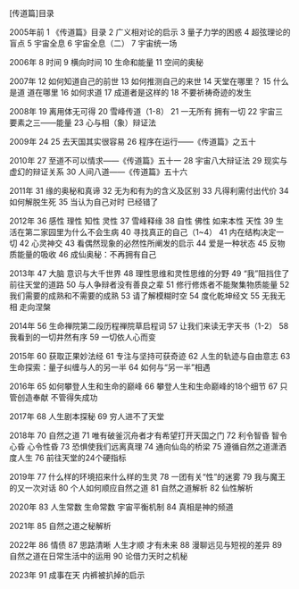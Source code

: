 [传道篇]目录

2005年前
1 《传道篇》目录
2 广义相对论的启示
3 量子力学的困惑
4 超弦理论的盲点
5 宇宙全息
6 宇宙全息（二）
7 宇宙统一场

2006年
8 时间
9 横向时间
10 生命和能量
11 空间的奥秘

2007年
12 如何知道自己的前世
13 如何推测自己的来世
14 天堂在哪里？
15 什么是道 道在哪里
16 如何求道
17 成道者是这样的
18 不要祈祷奇迹的发生

2008年
19 离用体无可得
20 雪峰传道（1-8）
21 一无所有 拥有一切
22 宇宙三要素之三——能量
23 心与相（象）辩证法

2009年
24 
25 去天国其实很容易
26 程序在运行——《传道篇》之五十

2010年
27 至道不可以情求——《传道篇》五十一
28 宇宙八大辩证法
29 现实与虚幻的辩证关系
30 人间八道——《传道篇》五十六

2011年
31 缘的奥秘和真谛
32 无为和有为的含义及区别
33 凡得利需付出代价
34 如何解脱生死
35 当认为自己对时 已经错了

2012年
36 感性 理性 知性 灵性
37 雪峰释缘
38 自性 佛性 如来本性 天性
39 生活在第二家园里为什么不会生病
40 寻找真正的自己（1~4）
41 内在结构决定一切
42 心灵神交
43 看偶然现象的必然性所阐发的启示
44 爱是一种状态
45 反物质能量的吸收
46 成仙奥秘：不再拥有自己

2013年
47 大脑 意识与大千世界
48 理性思维和灵性思维的分野
49 “我”阻挡住了前往天堂的道路
50 与人争辩者没有善良之辈
51 修行修炼者不能聚集物质能量
52 我们需要的成熟和不需要的成熟
53 请了解模糊时空
54 度化乾坤经文
55 无我无相 走向涅槃

2014年
56 生命禅院第二段历程禅院草启程词
57 让我们来读无字天书（1-2）
58 我看到的一切井然有序
59 一切依人心而变

2015年
60 获取正果妙法经
61 专注与坚持可获奇迹
62 人生的轨迹与自由意志
63 生命探索：量子纠缠与人的另一半
64 如何与“另一半”相遇

2016年
65 如何攀登人生和生命的巅峰
66 攀登人生和生命巅峰的18个细节
67 只管创造奉献 不管得失成功

2017年
68 人生剧本探秘
69 穷人进不了天堂

2018年
70 自然之道
71 唯有破釜沉舟者才有希望打开天国之门
72 利令智昏 智令心昏 心令性昏
73 恐惧使我们远离真理
74 通向仙岛的桥梁
75 遵循自然之道潇洒度人生
76 前往天堂的24个硬指标

2019年
77 什么样的环境招来什么样的生灵
78 一团有关“性”的迷雾
79 我与魔王的又一次对话
80 个人如何顺应自然之道
81 自然之道解析
82 仙性解析

2020年
83 人生常数 生命常数 宇宙平衡机制
84 真相是神的频道

2021年
85 自然之道之秘解析

2022年
86 情债
87 思路清晰 人生才顺 才有未来
88 漫聊远见与短视的差异
89 自然之道在日常生活中的运用
90 论借力天时之机秘

2023年
91 成事在天 内裤被扒掉的启示


